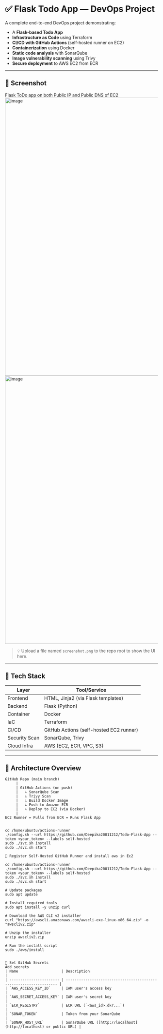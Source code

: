# ✅ Flask Todo App — DevOps Project

A complete end-to-end DevOps project demonstrating:

- A **Flask-based Todo App**
- **Infrastructure as Code** using Terraform
- **CI/CD with GitHub Actions** (self-hosted runner on EC2)
- **Containerization** using Docker
- **Static code analysis** with SonarQube
- **Image vulnerability scanning** using Trivy
- **Secure deployment** to AWS EC2 from ECR

---

## 📸 Screenshot
Flask ToDo app on both Public IP and Public DNS of EC2
<img width="1864" height="912" alt="image" src="https://github.com/user-attachments/assets/16a12a41-b8be-4944-856e-df62ca52fc56" />
<img width="1839" height="880" alt="image" src="https://github.com/user-attachments/assets/d25f900b-68b9-4fac-bef9-18c93849d5cd" />


> 💡 Upload a file named `screenshot.png` to the repo root to show the UI here.

---

## 🚀 Tech Stack

| Layer         | Tool/Service                           |
|---------------|----------------------------------------|
| Frontend      | HTML, Jinja2 (via Flask templates)     |
| Backend       | Flask (Python)                         |
| Container     | Docker                                 |
| IaC           | Terraform                              |
| CI/CD         | GitHub Actions (self-hosted EC2 runner)|
| Security Scan | SonarQube, Trivy                       |
| Cloud Infra   | AWS (EC2, ECR, VPC, S3)                |

---

## 🧱 Architecture Overview

```text
GitHub Repo (main branch)
     |
     | GitHub Actions (on push)
     |   ↳ SonarQube Scan
     |   ↳ Trivy Scan
     |   ↳ Build Docker Image
     |   ↳ Push to Amazon ECR
     |   ↳ Deploy to EC2 (via Docker)
     |
EC2 Runner ↔ Pulls from ECR ↔ Runs Flask App


cd /home/ubuntu/actions-runner
./config.sh --url https://github.com/Deepika20011212/Todo-Flask-App --token <your_token> --labels self-hosted
sudo ./svc.sh install
sudo ./svc.sh start

🤖 Register Self-Hosted GitHub Runner and install aws in Ec2 

cd /home/ubuntu/actions-runner
./config.sh --url https://github.com/Deepika20011212/Todo-Flask-App --token <your_token> --labels self-hosted
sudo ./svc.sh install
sudo ./svc.sh start

# Update packages
sudo apt update

# Install required tools
sudo apt install -y unzip curl

# Download the AWS CLI v2 installer
curl "https://awscli.amazonaws.com/awscli-exe-linux-x86_64.zip" -o "awscliv2.zip"

# Unzip the installer
unzip awscliv2.zip

# Run the install script
sudo ./aws/install


🔐 Set GitHub Secrets
Add secrets
| Name                    | Description                                                        |
| ----------------------- | ------------------------------------------------------------------ |
| `AWS_ACCESS_KEY_ID`     | IAM user's access key                                              |
| `AWS_SECRET_ACCESS_KEY` | IAM user's secret key                                              |
| `ECR_REGISTRY`          | ECR URL (`<aws_id>.dkr...`)                                        |
| `SONAR_TOKEN`           | Token from your SonarQube                                          |
| `SONAR_HOST_URL`        | SonarQube URL ([http://localhost](http://localhost) or public URL) |

